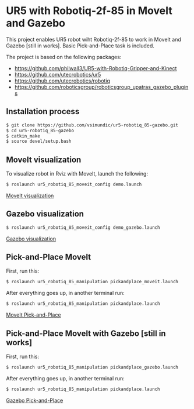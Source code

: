 # UR5 with Robotiq-2f-85 in MoveIt and Gazebo

This project enables UR5 robot wiht Robotiq-2f-85 to work in MoveIt and Gazebo [still in works]. Basic Pick-and-Place task is included.

The project is based on the following packages:
- https://github.com/philwall3/UR5-with-Robotiq-Gripper-and-Kinect
- https://github.com/utecrobotics/ur5
- https://github.com/utecrobotics/robotiq
- https://github.com/roboticsgroup/roboticsgroup_upatras_gazebo_plugins


## Installation process
```sh
$ git clone https://github.com/vsimundic/ur5-robotiq_85-gazebo.git
$ cd ur5-robotiq_85-gazebo
$ catkin_make
$ source devel/setup.bash
```
## MoveIt visualization
To visualize robot in Rviz with MoveIt, launch the following:
```sh
$ roslaunch ur5_robotiq_85_moveit_config demo.launch
```
[MoveIt visualization](images/moveit_visualization.png)

## Gazebo visualization
```sh
$ roslaunch ur5_robotiq_85_moveit_config demo_gazebo.launch
```
[Gazebo visualization](images/gazebo_visualization.png)

## Pick-and-Place MoveIt
First, run this:
```sh
$ roslaunch ur5_robotiq_85_manipulation pickandplace_moveit.launch
```
After everything goes up, in another terminal run:
```sh
$ roslaunch ur5_robotiq_85_manipulation pickandplace.launch
```
[MoveIt Pick-and-Place](images/moveit_pickandplace.png)

## Pick-and-Place MoveIt with Gazebo [still in works]
First, run this:
```sh
$ roslaunch ur5_robotiq_85_manipulation pickandplace_gazebo.launch
```
After everything goes up, in another terminal run:
```sh
$ roslaunch ur5_robotiq_85_manipulation pickandplace.launch
```
[Gazebo Pick-and-Place](images/gazebo_pickandplace.png)

